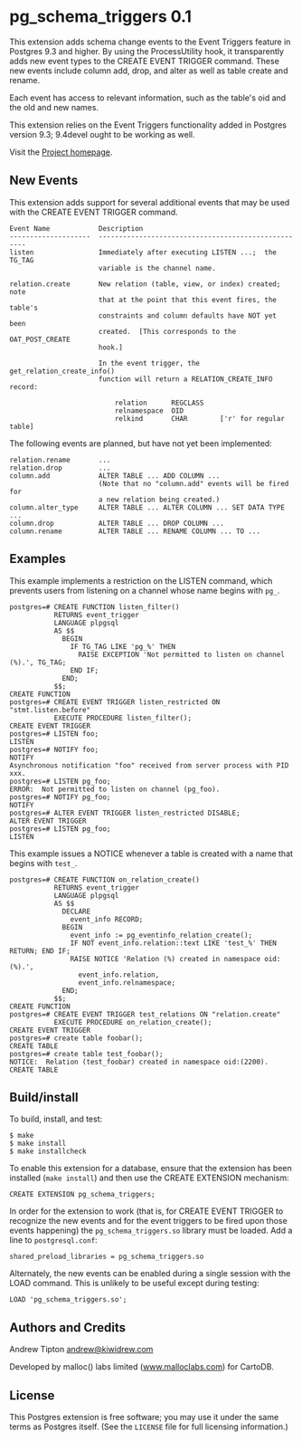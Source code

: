 pg\_schema\_triggers 0.1
========================
This extension adds schema change events to the Event Triggers feature in
Postgres 9.3 and higher.  By using the ProcessUtility hook, it transparently
adds new event types to the CREATE EVENT TRIGGER command.  These new events
include column add, drop, and alter as well as table create and rename.

Each event has access to relevant information, such as the table's oid and
the old and new names.

This extension relies on the Event Triggers functionality added in Postgres
version 9.3;  9.4devel ought to be working as well.

Visit the [Project homepage](http://code.malloclabs.com/pg_schema_triggers).


New Events
----------
This extension adds support for several additional events that may be used with
the CREATE EVENT TRIGGER command.

    Event Name            Description
    --------------------  ----------------------------------------------------
    listen                Immediately after executing LISTEN ...;  the TG_TAG
                          variable is the channel name.

    relation.create       New relation (table, view, or index) created;  note
                          that at the point that this event fires, the table's
                          constraints and column defaults have NOT yet been
                          created.  [This corresponds to the OAT_POST_CREATE
                          hook.]

                          In the event trigger, the get_relation_create_info()
                          function will return a RELATION_CREATE_INFO record: 

                              relation      REGCLASS
                              relnamespace  OID
                              relkind		CHAR		['r' for regular table]


The following events are planned, but have not yet been implemented:

    relation.rename       ...
    relation.drop         ...
    column.add            ALTER TABLE ... ADD COLUMN ...
                          (Note that no "column.add" events will be fired for
                          a new relation being created.)
    column.alter_type     ALTER TABLE ... ALTER COLUMN ... SET DATA TYPE ...
    column.drop           ALTER TABLE ... DROP COLUMN ...
    column.rename         ALTER TABLE ... RENAME COLUMN ... TO ...


Examples
--------
This example implements a restriction on the LISTEN command, which prevents
users from listening on a channel whose name begins with `pg_`.

    postgres=# CREATE FUNCTION listen_filter()
               RETURNS event_trigger
               LANGUAGE plpgsql
               AS $$
                 BEGIN
                   IF TG_TAG LIKE 'pg_%' THEN
                     RAISE EXCEPTION 'Not permitted to listen on channel (%).', TG_TAG;
                   END IF;
                 END;
               $$;
    CREATE FUNCTION
    postgres=# CREATE EVENT TRIGGER listen_restricted ON "stmt.listen.before"
               EXECUTE PROCEDURE listen_filter();
    CREATE EVENT TRIGGER
    postgres=# LISTEN foo;
    LISTEN
    postgres=# NOTIFY foo;
    NOTIFY
    Asynchronous notification "foo" received from server process with PID xxx.
    postgres=# LISTEN pg_foo;
    ERROR:  Not permitted to listen on channel (pg_foo).
    postgres=# NOTIFY pg_foo;
    NOTIFY
    postgres=# ALTER EVENT TRIGGER listen_restricted DISABLE;
    ALTER EVENT TRIGGER
    postgres=# LISTEN pg_foo;
    LISTEN

This example issues a NOTICE whenever a table is created with a name that
begins with `test_`.

    postgres=# CREATE FUNCTION on_relation_create()
               RETURNS event_trigger
               LANGUAGE plpgsql
               AS $$
                 DECLARE
                   event_info RECORD;
                 BEGIN
                   event_info := pg_eventinfo_relation_create();
                   IF NOT event_info.relation::text LIKE 'test_%' THEN RETURN; END IF;
                   RAISE NOTICE 'Relation (%) created in namespace oid:(%).',
                     event_info.relation,
                     event_info.relnamespace;
                 END;
               $$;
    CREATE FUNCTION
    postgres=# CREATE EVENT TRIGGER test_relations ON "relation.create"
               EXECUTE PROCEDURE on_relation_create();
    CREATE EVENT TRIGGER
    postgres=# create table foobar();
    CREATE TABLE
    postgres=# create table test_foobar();
    NOTICE:  Relation (test_foobar) created in namespace oid:(2200).
    CREATE TABLE


Build/install
-------------
To build, install, and test:

    $ make
    $ make install
    $ make installcheck

To enable this extension for a database, ensure that the extension has been
installed (`make install`) and then use the CREATE EXTENSION mechanism:

    CREATE EXTENSION pg_schema_triggers;

In order for the extension to work (that is, for CREATE EVENT TRIGGER to
recognize the new events and for the event triggers to be fired upon those
events happening) the `pg_schema_triggers.so` library must be loaded.  Add
a line to `postgresql.conf`:

    shared_preload_libraries = pg_schema_triggers.so

Alternately, the new events can be enabled during a single session with the
LOAD command.  This is unlikely to be useful except during testing:

    LOAD 'pg_schema_triggers.so';


Authors and Credits
-------------------
Andrew Tipton       andrew@kiwidrew.com

Developed by malloc() labs limited (www.malloclabs.com) for CartoDB.


License
-------
This Postgres extension is free software;  you may use it under the same terms
as Postgres itself.  (See the `LICENSE` file for full licensing information.)
